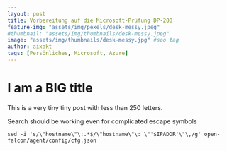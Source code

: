 ```yaml
---
layout: post
title: Vorbereitung auf die Microsoft-Prüfung DP-200
feature-img: "assets/img/pexels/desk-messy.jpeg"
#thumbnail: "assets/img/thumbnails/desk-messy.jpeg"
image: "assets/img/thumbnails/desk-messy.jpg" #seo tag
author: aixakt
tags: [Persönliches, Microsoft, Azure]
---
```


# I am a BIG title

This is a very tiny tiny post with less than 250 letters.

Search should be working even for complicated escape symbols
```
sed -i 's/\"hostname\"\:.*$/\"hostname\"\: \"'$IPADDR'\"\,/g' open-falcon/agent/config/cfg.json
```
